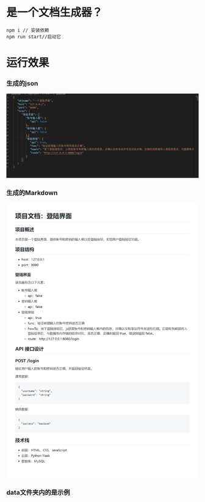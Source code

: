 # 是一个文档生成器？

```
npm i // 安装依赖
npm run start//启动它
```
# 运行效果
### 生成的json
![aa](./src/json.png)
### 生成的Markdown
![bb](./src/md.png)

### data文件夹内的是示例
